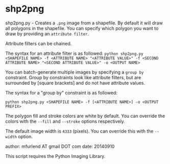 shp2png
=======

shp2png.py - Creates a `.png` image from a shapefile.
By default it will draw all polygons in the shapefile.
You can specify which polygon you want to draw by providing
an `attribute filter`. 

Attribute filters can be chained.

The syntax for an attribute filter is as followed:
`
python shp2png.py <SHAPEFILE NAME> -f <ATTRIBUTE NAME> "<ATTRIBUTE VALUE>" -f <SECOND ATTRIBUTE NAME> "<SECOND ATTRIBUTE VALUE>" -o <OUTPUT NAME>
`

You can batch-generate multiple images by specifying a `group by` constraint.
Group by constraints look like attribute filters, 
but are surrounded by [square brackets] and do not have attribute values.

The syntax for a "group by" constraint is as followed:

`
python shp2png.py <SHAPEFILE NAME> -f [<ATTRIBUTE NAME>] -o <OUTPUT PREFIX>
`

The polygon fill and stroke colors are white by default. 
You can override the colors with the `--fill` and `--stroke` options respectively.

The default image width is `4333` (pixels). 
You can override this with the `--width` option.

author: mfurlend AT gmail DOT com
date: 20140910

This script requires the Python Imaging Library.
